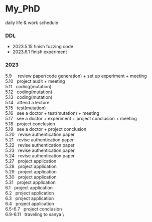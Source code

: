 # My_PhD
daily life &amp; work schedule

### DDL
- 2023.5.15 finish fuzzing code
- 2023.6.1 finish experiment

### 2023
5.9 &nbsp; &nbsp;  review paper(code generation) + set up experiment + meeting\
5.10 &nbsp; project audit + meeting\
5.11 &nbsp; coding(mutation)\
5.12 &nbsp; coding(mutation)\
5.13 &nbsp; coding(mutation)\
5.14 &nbsp; attend a lecture\
5.15 &nbsp; test(mutation)\
5.16 &nbsp; see a doctor + test(mutation) + meeting\
5.17 &nbsp; see a doctor + experiment + project conclusion + meeting \
5.18 &nbsp; project conclusion\
5.19 &nbsp; see a doctor + project conclusion \
5.20 &nbsp; revise authentication paper \
5.21 &nbsp; revise authentication paper \
5.22 &nbsp; revise authentication paper \
5.23 &nbsp; revise authentication paper \
5.24 &nbsp; revise authentication paper \
5.27 &nbsp; project application \
5.28 &nbsp; project application \
5.29 &nbsp; project application \
5.30 &nbsp; project application \
5.31 &nbsp; project application \
6.1 &nbsp; project application \
6.2 &nbsp; project application \
6.3 &nbsp; project application \
6.4 &nbsp; project application \
6.5-6.7 &nbsp; project conclusion\
6.9-6.11 &nbsp; traveling to sanya \

